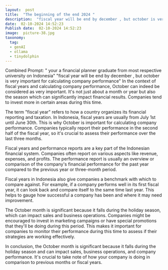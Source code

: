 ```yaml
---
layout:  post
title:  "The beginning of the end 2024 "
description:  "fiscal year will be end by december , but october is very important for calculating company performance"
date:  02-10-2024 14:52:23
Publish date:  02-10-2024 14:52:23
image:  picture-38.jpg
taxonomy:
  tag:
  - genAI
  - ollama
  - tinydolphin
---
```

Combined Prompt:
" your a financial planner graduate from most respective university on Indonesia"
"fiscal year will be end by december , but october is very important for calculating company performance"
 In the context of fiscal years and calculating company performance, October can indeed be considered as very important. It's not just about a month or year but also the season which can significantly impact financial results. Companies tend to invest more in certain areas during this time.

The term "fiscal year" refers to how a country organizes its financial reporting and taxation. In Indonesia, fiscal years are usually from July 1st until June 30th. This is why October is important for calculating company performance. Companies typically report their performance in the second half of the fiscal year, so it's crucial to assess their performance over the last three months.

Fiscal years and performance reports are a key part of the Indonesian financial system. Companies often report on various aspects like revenue, expenses, and profits. The performance report is usually an overview or comparison of the company's financial performance for the past year compared to the previous year or three-month period.

Fiscal years in Indonesia also give companies a benchmark with which to compare against. For example, if a company performs well in its first fiscal year, it can look back and compare itself to the same time last year. This helps to gauge how successful a company has been and where it may need improvement.

The October month is significant because it falls during the holiday season, which can impact sales and business operations. Companies might be encouraged to invest in marketing campaigns or have special promotions that they'll be doing during this period. This makes it important for companies to monitor their performance during this time to assess if their strategies are working effectively.

In conclusion, the October month is significant because it falls during the holiday season and can impact sales, business operations, and company performance. It's crucial to take note of how your company is doing in comparison to previous months or fiscal years.